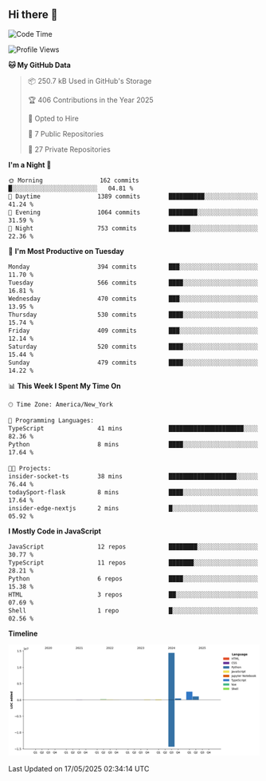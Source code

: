 ## Hi there 👋

<!--START_SECTION:waka-->
![Code Time](http://img.shields.io/badge/Code%20Time-329%20hrs%2018%20mins-blue)

![Profile Views](http://img.shields.io/badge/Profile%20Views-58-blue)

**🐱 My GitHub Data** 

> 📦 250.7 kB Used in GitHub's Storage 
 > 
> 🏆 406 Contributions in the Year 2025
 > 
> 💼 Opted to Hire
 > 
> 📜 7 Public Repositories 
 > 
> 🔑 27 Private Repositories 
 > 
**I'm a Night 🦉** 

```text
🌞 Morning                162 commits         █░░░░░░░░░░░░░░░░░░░░░░░░   04.81 % 
🌆 Daytime                1389 commits        ██████████░░░░░░░░░░░░░░░   41.24 % 
🌃 Evening                1064 commits        ████████░░░░░░░░░░░░░░░░░   31.59 % 
🌙 Night                  753 commits         ██████░░░░░░░░░░░░░░░░░░░   22.36 % 
```
📅 **I'm Most Productive on Tuesday** 

```text
Monday                   394 commits         ███░░░░░░░░░░░░░░░░░░░░░░   11.70 % 
Tuesday                  566 commits         ████░░░░░░░░░░░░░░░░░░░░░   16.81 % 
Wednesday                470 commits         ███░░░░░░░░░░░░░░░░░░░░░░   13.95 % 
Thursday                 530 commits         ████░░░░░░░░░░░░░░░░░░░░░   15.74 % 
Friday                   409 commits         ███░░░░░░░░░░░░░░░░░░░░░░   12.14 % 
Saturday                 520 commits         ████░░░░░░░░░░░░░░░░░░░░░   15.44 % 
Sunday                   479 commits         ████░░░░░░░░░░░░░░░░░░░░░   14.22 % 
```


📊 **This Week I Spent My Time On** 

```text
🕑︎ Time Zone: America/New_York

💬 Programming Languages: 
TypeScript               41 mins             █████████████████████░░░░   82.36 % 
Python                   8 mins              ████░░░░░░░░░░░░░░░░░░░░░   17.64 % 

🐱‍💻 Projects: 
insider-socket-ts        38 mins             ███████████████████░░░░░░   76.44 % 
todaySport-flask         8 mins              ████░░░░░░░░░░░░░░░░░░░░░   17.64 % 
insider-edge-nextjs      2 mins              █░░░░░░░░░░░░░░░░░░░░░░░░   05.92 % 
```

**I Mostly Code in JavaScript** 

```text
JavaScript               12 repos            ████████░░░░░░░░░░░░░░░░░   30.77 % 
TypeScript               11 repos            ███████░░░░░░░░░░░░░░░░░░   28.21 % 
Python                   6 repos             ████░░░░░░░░░░░░░░░░░░░░░   15.38 % 
HTML                     3 repos             ██░░░░░░░░░░░░░░░░░░░░░░░   07.69 % 
Shell                    1 repo              █░░░░░░░░░░░░░░░░░░░░░░░░   02.56 % 
```



**Timeline**

![Lines of Code chart](https://raw.githubusercontent.com/dikshithvishnu/dikshithvishnu/main/assets/bar_graph.png)


 Last Updated on 17/05/2025 02:34:14 UTC
<!--END_SECTION:waka-->
